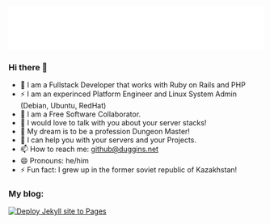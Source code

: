 <img src="./weatheredwatcher.svg" />


### Hi there 👋

- 🔭 I am a Fullstack Developer that works with Ruby on Rails and PHP
- ⚡ I am an experinced Platform Engineer and Linux System Admin (Debian, Ubuntu, RedHat) 
- 🌱 I am a Free Software Collaborator.  
- 👯 I would love to talk with you about your server stacks!
- 🤔 My dream is to be a profession Dungeon Master!
- 💬 I can help you with your servers and your Projects.
- 📫 How to reach me: <a href="mailto:github@duggins.net">github@duggins.net</a>
- 😄 Pronouns: he/him
- ⚡ Fun fact: I grew up in the former soviet republic of Kazakhstan!

### My blog:
[![Deploy Jekyll site to Pages](https://github.com/weatheredwatcher/weatheredwatcher.github.io/actions/workflows/jekyll.yml/badge.svg)](https://github.com/weatheredwatcher/weatheredwatcher.github.io/actions/workflows/jekyll.yml)
